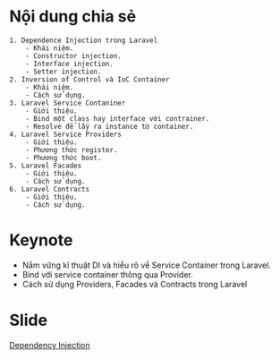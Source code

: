 # Nội dung chia sẻ
    1. Dependence Injection trong Laravel
        - Khái niệm.
        - Constructor injection.
        - Interface injection.
        - Setter injection.
    2. Inversion of Control và IoC Container
        - Khái niệm.
        - Cách sử dụng.
    3. Laravel Service Contaniner
        - Giới thiệu.
        - Bind một class hay interface với contrainer.
        - Resolve để lấy ra instance từ container.
    4. Laravel Service Providers
        - Giới thiệu.
        - Phương thức register.
        - Phương thức boot.
    5. Laravel Facades
        - Giới thiệu.
        - Cách sử dụng.
    6. Laravel Contracts
        - Giới thiệu.
        - Cách sử dụng.
# Keynote
  - Nắm vững kĩ thuật DI và hiểu rõ về Service Container trong Laravel.
  - Bind với service container thông qua Provider.
  - Cách sử dụng Providers, Facades và Contracts trong Laravel
# Slide 

[Dependency Injection](DependencyInjection.pptx)
